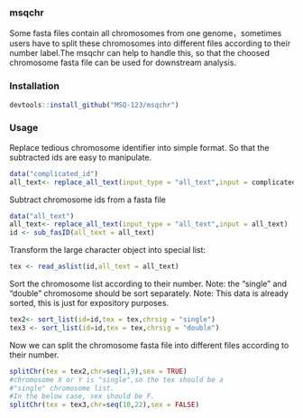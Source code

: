 <!-- README.md is generated from README.Rmd. Please edit that file -->

### msqchr

Some fasta files contain all chromosomes from one genome，sometimes
users have to split these chromosomes into different files according to
their number label.The msqchr can help to handle this, so that the
choosed chromosome fasta file can be used for downstream analysis.

### Installation

``` r
devtools::install_github("MSQ-123/msqchr")
```

### Usage

Replace tedious chromosome identifier into simple format. So that the
subtracted ids are easy to manipulate.

``` r
data("complicated_id")
all_text<- replace_all_text(input_type = "all_text",input = complicated_id)
```

Subtract chromosome ids from a fasta file

``` r
data("all_text")
all_text<- replace_all_text(input_type = "all_text",input = all_text)
id <- sub_fasID(all_text = all_text)
```

Transform the large character object into special list:

``` r
tex <- read_aslist(id,all_text = all_text)
```

Sort the chromosome list according to their number. Note: the “single”
and “double” chromosome should be sort separately. Note: This data is
already sorted, this is just for expository purposes.

``` r
tex2<- sort_list(id=id,tex = tex,chrsig = "single")
tex3 <- sort_list(id=id,tex = tex,chrsig = "double")
```

Now we can split the chromosome fasta file into different files
according to their number.

``` r
splitChr(tex = tex2,chr=seq(1,9),sex = TRUE)
#chromosome X or Y is "single",so the tex should be a
#"single" chromosome list.
#In the below case, sex should be F.
splitChr(tex = tex3,chr=seq(10,22),sex = FALSE)
```
